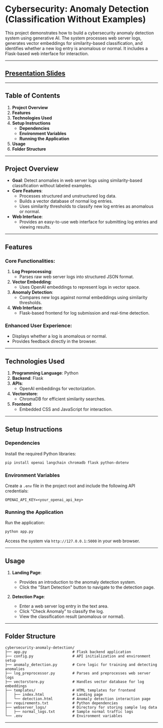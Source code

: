 # Cybersecurity: Anomaly Detection (Classification Without Examples)

This project demonstrates how to build a cybersecurity anomaly detection system using generative AI. The system processes web server logs, generates vector embeddings for similarity-based classification, and identifies whether a new log entry is anomalous or normal. It includes a Flask-based web interface for interaction.

---

## [Presentation Slides](https://docs.google.com/presentation/d/12_FRpNJjY1wypXGc8DB285NvrhZ-O4_7rq0aKDqz-QM/edit?usp=sharing)


---

## **Table of Contents**
1. **Project Overview**
2. **Features**
3. **Technologies Used**
4. **Setup Instructions**
   - **Dependencies**
   - **Environment Variables**
   - **Running the Application**
5. **Usage**
6. **Folder Structure**

---

## **Project Overview**
- **Goal**: Detect anomalies in web server logs using similarity-based classification without labeled examples.
- **Core Features**:
  - Processes structured and unstructured log data.
  - Builds a vector database of normal log entries.
  - Uses similarity thresholds to classify new log entries as anomalous or normal.
- **Web Interface**:
  - Provides an easy-to-use web interface for submitting log entries and viewing results.

---

## **Features**
### **Core Functionalities**:
1. **Log Preprocessing**:
   - Parses raw web server logs into structured JSON format.
2. **Vector Embedding**:
   - Uses OpenAI embeddings to represent logs in vector space.
3. **Anomaly Detection**:
   - Compares new logs against normal embeddings using similarity thresholds.
4. **Web Interface**:
   - Flask-based frontend for log submission and real-time detection.

### **Enhanced User Experience**:
- Displays whether a log is anomalous or normal.
- Provides feedback directly in the browser.

---

## **Technologies Used**
1. **Programming Language**: Python
2. **Backend**: Flask
3. **APIs**:
   - OpenAI embeddings for vectorization.
4. **Vectorstore**:
   - ChromaDB for efficient similarity searches.
5. **Frontend**:
   - Embedded CSS and JavaScript for interaction.

---

## **Setup Instructions**

### **Dependencies**
Install the required Python libraries:
```bash
pip install openai langchain chromadb flask python-dotenv
```

### **Environment Variables**
Create a `.env` file in the project root and include the following API credentials:
```
OPENAI_API_KEY=<your_openai_api_key>
```

### **Running the Application**
Run the application:
```bash
python app.py
```

Access the system via `http://127.0.0.1:5000` in your web browser.

---

## **Usage**
1. **Landing Page**:
   - Provides an introduction to the anomaly detection system.
   - Click the "Start Detection" button to navigate to the detection page.

2. **Detection Page**:
   - Enter a web server log entry in the text area.
   - Click "Check Anomaly" to classify the log.
   - View the classification result (anomalous or normal).

---

## **Folder Structure**
```
cybersecurity-anomaly-detection/
├── app.py                     # Flask backend application
├── config.py                  # API initialization and environment setup
├── anomaly_detection.py       # Core logic for training and detecting anomalies
├── log_preprocessor.py        # Parses and preprocesses web server logs
├── vectorstore.py             # Handles vector database for log embeddings
├── templates/                 # HTML templates for frontend
│   ├── index.html             # Landing page
│   └── detection.html         # Anomaly detection interaction page
├── requirements.txt           # Python dependencies
├── webserver_logs/            # Directory for storing sample log data
│   ├── normal_logs.txt        # Sample normal traffic logs
└── .env                       # Environment variables
```

---

